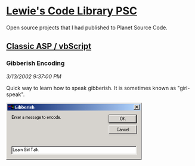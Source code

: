 # [Lewie's Code Library PSC](../../README.md)

Open source projects that I had published to Planet Source Code.

## [Classic ASP / vbScript](../README.md)

### Gibberish Encoding

*3/13/2002 9:37:00 PM*

Quick way to learn how to speak gibberish. It is sometimes known as "girl-speak".

![Screenshot of Gibberish Encoding](./screenshot.gif)



